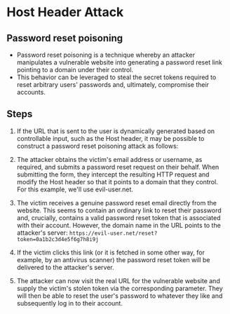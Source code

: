 # Host Header Attack



## Password  reset poisoning

- Password reset poisoning is a technique whereby an attacker manipulates a vulnerable website into generating a password reset link pointing to a domain under their control.
- This behavior can be leveraged to steal the secret tokens required to reset arbitrary users' passwords and, ultimately, compromise their accounts.

## Steps
1. If the URL that is sent to the user is dynamically generated based on controllable input, such as the Host header, it may be possible to construct a password reset poisoning attack as follows:

2. The attacker obtains the victim's email address or username, as required, and submits a password reset request on their behalf. When submitting the form, they intercept the resulting HTTP request and modify the Host header so that it points to a domain that they control. For this example, we'll use evil-user.net.
3. The victim receives a genuine password reset email directly from the website. This seems to contain an ordinary link to reset their password and, crucially, contains a valid password reset token that is associated with their account. However, the domain name in the URL points to the attacker's server:
`https://evil-user.net/reset?token=0a1b2c3d4e5f6g7h8i9j`
4. If the victim clicks this link (or it is fetched in some other way, for example, by an antivirus scanner) the password reset token will be delivered to the attacker's server.
5. The attacker can now visit the real URL for the vulnerable website and supply the victim's stolen token via the corresponding parameter. They will then be able to reset the user's password to whatever they like and subsequently log in to their account.
